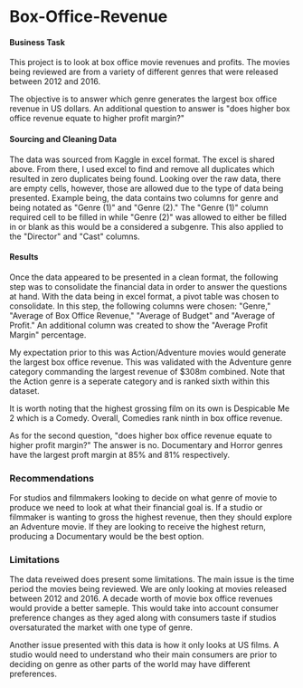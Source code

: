 # Box-Office-Revenue
#### Business Task
This project is to look at box office movie revenues and profits. The movies being reviewed are from a variety of different genres that were released between 2012 and 2016.

The objective is to answer which genre generates the largest box office revenue in US dollars. An additional question to answer is "does higher box office revenue equate to higher profit margin?"

#### Sourcing and Cleaning Data
The data was sourced from Kaggle in excel format. The excel is shared above. From there, I used excel to find and remove all duplicates which resulted in zero duplicates being found. Looking over the raw data, there are empty cells, however, those are allowed due to the type of data being presented. Example being, the data contains two columns for genre and being notated as "Genre (1)" and "Genre (2)." The "Genre (1)" column required cell to be filled in while "Genre (2)" was allowed to either be filled in or blank as this would be a considered a subgenre. This also applied to the "Director" and "Cast" columns. 

#### Results
Once the data appeared to be presented in a clean format, the following step was to consolidate the financial data in order to answer the questions at hand. With the data being in excel format, a pivot table was chosen to consolidate. In this step, the following columns were chosen: "Genre," "Average of Box Office Revenue," "Average of Budget" and "Average of Profit." An additional column was created to show the "Average Profit Margin" percentage.

My expectation prior to this was Action/Adventure movies would generate the largest box office revenue. This was validated with the Adventure genre category commanding the largest revenue of $308m combined. Note that the  Action genre is a seperate category and is ranked sixth within this dataset. 

It is worth noting that the highest grossing film on its own is Despicable Me 2 which is a Comedy. Overall, Comedies rank ninth in box office revenue. 

As for the second question, "does higher box office revenue equate to higher profit margin?" The answer is no. Documentary and Horror genres have the largest proft margin at 85% and 81% respectively. 

### Recommendations
For studios and filmmakers looking to decide on what genre of movie to produce we need to look at what their financial goal is.
If a studio or filmmaker is wanting to gross the highest revenue, then they should explore an Adventure movie.
If they are looking to receive the highest return, producing a Documentary would be the best option.

### Limitations
The data reveiwed does present some limitations. The main issue is the time period the movies being reviewed. We are only looking at movies released between 2012 and 2016. A decade worth of movie box office revenues would provide a better sameple. This would take into account consumer preference changes as they aged along with consumers taste if studios oversaturated the market with one type of genre.

Another issue presented with this data is how it only looks at US films. A studio would need to understand who their main consumers are prior to deciding on genre as other parts of the world may have different preferences.  
